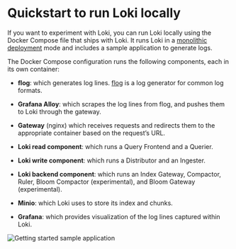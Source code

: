 # Quickstart to run Loki locally

If you want to experiment with Loki, you can run Loki locally using the Docker Compose file that ships with Loki. It runs Loki in a [monolithic deployment](https://grafana.com/docs/loki/latest/get-started/deployment-modes/#monolithic-mode) mode and includes a sample application to generate logs.

The Docker Compose configuration runs the following components, each in its own container:

- **flog**: which generates log lines.
  [flog](https://github.com/mingrammer/flog) is a log generator for common log formats.

- **Grafana Alloy**: which scrapes the log lines from flog, and pushes them to Loki through the gateway.

- **Gateway** (nginx) which receives requests and redirects them to the appropriate container based on the request’s URL.

- **Loki read component**: which runs a Query Frontend and a Querier.

- **Loki write component**: which runs a Distributor and an Ingester.

- **Loki backend component**: which runs an Index Gateway, Compactor, Ruler, Bloom Compactor (experimental), and Bloom Gateway (experimental).

- **Minio**: which Loki uses to store its index and chunks.

- **Grafana**: which provides visualization of the log lines captured within Loki.

![Getting started sample application](https://grafana.com/media/docs/loki/get-started-flog-v3.png)
